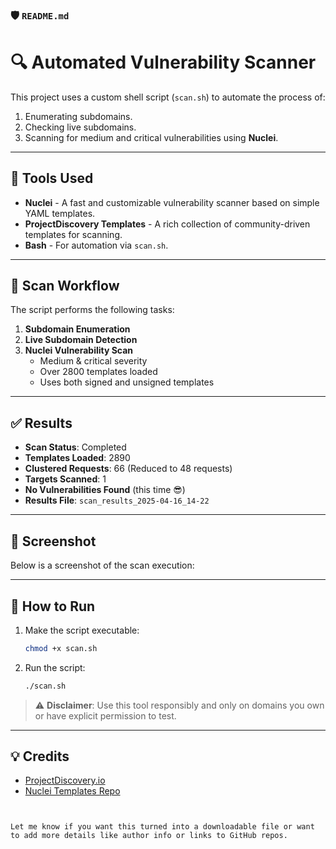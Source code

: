 

### 🛡️ `README.md`


# 🔍 Automated Vulnerability Scanner

This project uses a custom shell script (`scan.sh`) to automate the process of:
1. Enumerating subdomains.
2. Checking live subdomains.
3. Scanning for medium and critical vulnerabilities using **Nuclei**.

---

## 🚀 Tools Used

- **Nuclei** - A fast and customizable vulnerability scanner based on simple YAML templates.
- **ProjectDiscovery Templates** - A rich collection of community-driven templates for scanning.
- **Bash** - For automation via `scan.sh`.

---

## 🧪 Scan Workflow

The script performs the following tasks:

1. **Subdomain Enumeration**
2. **Live Subdomain Detection**
3. **Nuclei Vulnerability Scan**
   - Medium & critical severity
   - Over 2800 templates loaded
   - Uses both signed and unsigned templates

---

## ✅ Results

- **Scan Status**: Completed
- **Templates Loaded**: 2890
- **Clustered Requests**: 66 (Reduced to 48 requests)
- **Targets Scanned**: 1
- **No Vulnerabilities Found** (this time 😎)
- **Results File**: `scan_results_2025-04-16_14-22`

---

## 📸 Screenshot

Below is a screenshot of the scan execution:


---

## 📁 How to Run

1. Make the script executable:
   ```bash
   chmod +x scan.sh
   ```

2. Run the script:
   ```bash
   ./scan.sh
   ```

> ⚠️ **Disclaimer**: Use this tool responsibly and only on domains you own or have explicit permission to test.

---

## 💡 Credits

- [ProjectDiscovery.io](https://projectdiscovery.io)
- [Nuclei Templates Repo](https://github.com/projectdiscovery/nuclei-templates)
```


Let me know if you want this turned into a downloadable file or want to add more details like author info or links to GitHub repos.
